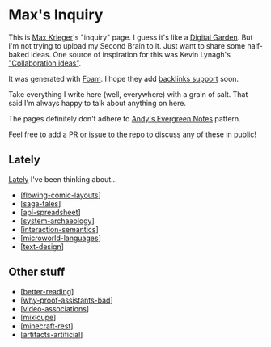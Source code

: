 # Max's Inquiry

This is [Max Krieger](https://a9.io)'s "inquiry" page. I guess it's like a [Digital Garden](https://github.com/MaggieAppleton/digital-gardeners). But I'm not trying to upload my Second Brain to it. Just want to share some half-baked ideas. One source of inspiration for this was Kevin Lynagh's ["Collaboration ideas"](https://kevinlynagh.com/ideas/).

It was generated with [Foam](https://foambubble.github.io/foam/). I hope they add [backlinks support](https://github.com/foambubble/foam/issues/45) soon.

Take everything I write here (well, everywhere) with a grain of salt. That said I'm always happy to talk about anything on here.

The pages definitely don't adhere to [Andy's Evergreen Notes](https://notes.andymatuschak.org/z4SDCZQeRo4xFEQ8H4qrSqd68ucpgE6LU155C) pattern.

Feel free to add [a PR or issue to the repo](https://github.com/maxkrieger/inquiry) to discuss any of these in public!

## Lately

[Lately](https://www.youtube.com/watch?v=hj0TY5jhx3Q) I've been thinking about...

- [[flowing-comic-layouts]]
- [[saga-tales]]
- [[apl-spreadsheet]]
- [[system-archaeology]]
- [[interaction-semantics]]
- [[microworld-languages]]
- [[text-design]]

## Other stuff

- [[better-reading]]
- [[why-proof-assistants-bad]]
- [[video-associations]]
- [[mixloupe]]
- [[minecraft-rest]]
- [[artifacts-artificial]]

[//begin]: # "Autogenerated link references for markdown compatibility"
[flowing-comic-layouts]: flowing-comic-layouts.md "Flowing Comic Layouts"
[saga-tales]: saga-tales.md "Chat Documents"
[apl-spreadsheet]: apl-spreadsheet.md "Linear Algebra as Spreadsheet"
[system-archaeology]: system-archaeology.md "System Archaeology Seminar"
[interaction-semantics]: interaction-semantics.md "How do you create an interaction semantics?"
[microworld-languages]: microworld-languages.md "Domain-Learning with Computational Microworlds"
[text-design]: text-design.md "Text is a design tool"
[better-reading]: better-reading.md "Reading, but good"
[why-proof-assistants-bad]: why-proof-assistants-bad.md "Why are proof assistants so unfriendly?"
[video-associations]: video-associations.md "Video Hypnagogia/Phantasmagoria"
[mixloupe]: mixloupe.md "How do you make mixtapes in the current year?"
[minecraft-rest]: minecraft-rest.md "Making a REST API using Minecraft's metaphors"
[artifacts-artificial]: artifacts-artificial.md "Artifacts of the Artificial"
[//end]: # "Autogenerated link references"
